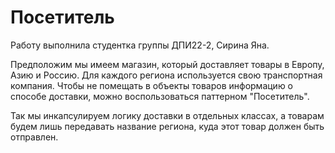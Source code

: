 # Посетитель
Работу выполнила студентка группы ДПИ22-2, Сирина Яна.

Предположим мы имеем магазин, который доставляет товары в Европу, Азию и Россию. 
Для каждого региона используется свою транспортная компания. Чтобы не помещать в объекты товаров 
информацию о способе доставки, можно воспользоваться паттерном "Посетитель".

Так мы инкапсулируем логику доставки в отдельных классах, а товарам будем лишь передавать название региона, 
куда этот товар должен быть отправлен.
